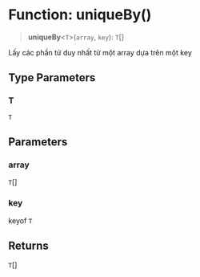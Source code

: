 # Function: uniqueBy()

> **uniqueBy**\<`T`\>(`array`, `key`): `T`[]

Lấy các phần tử duy nhất từ một array dựa trên một key

## Type Parameters

### T

`T`

## Parameters

### array

`T`[]

### key

keyof `T`

## Returns

`T`[]
